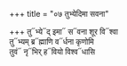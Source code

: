 +++
title = "०७ तुभ्येदिमा सवना"

+++
तु᳓भ्ये᳓द् इमा᳓ स᳓वना शूर वि᳓श्वा  
तु᳓भ्यम् ब्र᳓ह्माणि व᳓र्धना कृणोमि  
तुवं᳓ नृ᳓भिर् ह᳓वियो विश्व᳓धासि